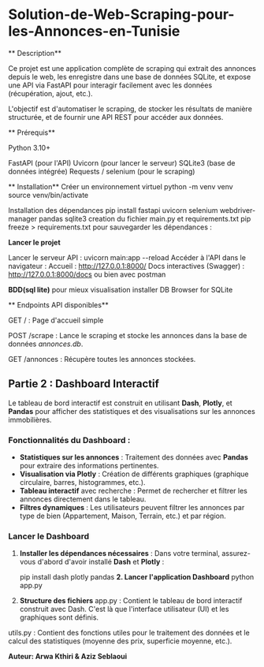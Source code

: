 # Solution-de-Web-Scraping-pour-les-Annonces-en-Tunisie

** Description**

Ce projet est une application complète de scraping qui extrait des annonces depuis le web, les enregistre dans une base de données SQLite, et expose une API via FastAPI pour interagir facilement avec les données (récupération, ajout, etc.).

L'objectif est d'automatiser le scraping, de stocker les résultats de manière structurée, et de fournir une API REST pour accéder aux données.

** Prérequis**

Python 3.10+

FastAPI (pour l'API)
Uvicorn (pour lancer le serveur)
SQLite3 (base de données intégrée)
Requests / selenium (pour le scraping)

** Installation**
Créer un environnement virtuel 
 python -m venv venv
 source venv/bin/activate
 
 Installation des dépendances
 pip install fastapi uvicorn selenium webdriver-manager pandas sqlite3
 creation du fichier main.py et requirements.txt
 pip freeze > requirements.txt  pour  sauvegarder les dépendances :

  **Lancer le projet**

Lancer le serveur API :  uvicorn main:app --reload
Accéder à l'API dans le navigateur :
      Accueil : http://127.0.0.1:8000/
      Docs interactives (Swagger) : http://127.0.0.1:8000/docs
ou bien avec postman

**BDD(sql lite)**
pour mieux visualisation installer DB Browser for SQLite


 ** Endpoints API disponibles**

GET / : Page d'accueil simple

POST /scrape : Lance le scraping et stocke les annonces dans la base de données _annonces.db_.

GET /annonces : Récupère toutes les annonces stockées.

## Partie 2 : Dashboard Interactif

Le tableau de bord interactif est construit en utilisant **Dash**, **Plotly**, et **Pandas** pour afficher des statistiques et des visualisations sur les annonces immobilières.

### Fonctionnalités du Dashboard :
- **Statistiques sur les annonces** : Traitement des données avec **Pandas** pour extraire des informations pertinentes.
- **Visualisation via Plotly** : Création de différents graphiques (graphique circulaire, barres, histogrammes, etc.).
- **Tableau interactif** avec recherche : Permet de rechercher et filtrer les annonces directement dans le tableau.
- **Filtres dynamiques** : Les utilisateurs peuvent filtrer les annonces par type de bien (Appartement, Maison, Terrain, etc.) et par région.

### Lancer le Dashboard

1. **Installer les dépendances nécessaires** :
   Dans votre terminal, assurez-vous d'abord d'avoir installé **Dash** et **Plotly** :

   pip install dash plotly pandas
**2. Lancer l'application Dashboard**
   python app.py

3. **Structure des fichiers**
app.py : Contient le tableau de bord interactif construit avec Dash. C'est là que l'interface utilisateur (UI) et les graphiques sont définis.

utils.py : Contient des fonctions utiles pour le traitement des données et le calcul des statistiques (moyenne des prix, superficie moyenne, etc.).


****Auteur**:
  Arwa Kthiri &
  Aziz Seblaoui**

